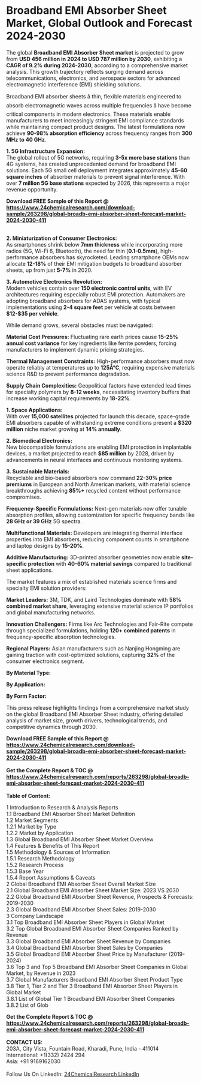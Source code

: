 <h1>Broadband EMI Absorber Sheet Market, Global Outlook and Forecast 2024-2030</h1><p>The global <strong>Broadband EMI Absorber Sheet market</strong> is projected to grow from <strong>USD 456 million in 2024 to USD 787 million by 2030</strong>, exhibiting a <strong>CAGR of 9.2% during 2024-2030</strong>, according to a comprehensive market analysis. This growth trajectory reflects surging demand across telecommunications, electronics, and aerospace sectors for advanced electromagnetic interference (EMI) shielding solutions.</p><p>Broadband EMI absorber sheets â thin, flexible materials engineered to absorb electromagnetic waves across multiple frequencies â have become critical components in modern electronics. These materials enable manufacturers to meet increasingly stringent EMI compliance standards while maintaining compact product designs. The latest formulations now achieve <strong>90-98% absorption efficiency</strong> across frequency ranges from <strong>300 MHz to 40 GHz</strong>.</p><p><strong>1. 5G Infrastructure Expansion:</strong><br>
The global rollout of 5G networks, requiring <strong>3-5x more base stations</strong> than 4G systems, has created unprecedented demand for broadband EMI solutions. Each 5G small cell deployment integrates approximately <strong>45-60 square inches</strong> of absorber materials to prevent signal interference. With over <strong>7 million 5G base stations</strong> expected by 2026, this represents a major revenue opportunity.</p><div><b>Download FREE Sample of this Report @ 
            <a href="https://www.24chemicalresearch.com/download-sample/263298/global-broadb-emi-absorber-sheet-forecast-market-2024-2030-411">
            https://www.24chemicalresearch.com/download-sample/263298/global-broadb-emi-absorber-sheet-forecast-market-2024-2030-411</a></b></div><br><p><strong>2. Miniaturization of Consumer Electronics:</strong><br>
As smartphones shrink below <strong>7mm thickness</strong> while incorporating more radios (5G, Wi-Fi 6, Bluetooth), the need for thin (<strong>0.1-0.5mm</strong>), high-performance absorbers has skyrocketed. Leading smartphone OEMs now allocate <strong>12-18%</strong> of their EMI mitigation budgets to broadband absorber sheets, up from just <strong>5-7%</strong> in 2020.</p><p><strong>3. Automotive Electronics Revolution:</strong><br>
Modern vehicles contain over <strong>150 electronic control units</strong>, with EV architectures requiring especially robust EMI protection. Automakers are adopting broadband absorbers for ADAS systems, with typical implementations using <strong>2-4 square feet</strong> per vehicle at costs between <strong>$12-$35 per vehicle</strong>.</p><p>While demand grows, several obstacles must be navigated:</p><p><strong>Material Cost Pressures:</strong> Fluctuating rare earth prices cause <strong>15-25% annual cost variance</strong> for key ingredients like ferrite powders, forcing manufacturers to implement dynamic pricing strategies.</p><p><strong>Thermal Management Constraints:</strong> High-performance absorbers must now operate reliably at temperatures up to <strong>125Â°C</strong>, requiring expensive materials science R&amp;D to prevent performance degradation.</p><p><strong>Supply Chain Complexities:</strong> Geopolitical factors have extended lead times for specialty polymers by <strong>8-12 weeks</strong>, necessitating inventory buffers that increase working capital requirements by <strong>18-22%</strong>.</p><p><strong>1. Space Applications:</strong><br>
With over <strong>15,000 satellites</strong> projected for launch this decade, space-grade EMI absorbers capable of withstanding extreme conditions present a <strong>$320 million</strong> niche market growing at <strong>14% annually</strong>.</p><p><strong>2. Biomedical Electronics:</strong><br>
New biocompatible formulations are enabling EMI protection in implantable devices, a market projected to reach <strong>$85 million</strong> by 2028, driven by advancements in neural interfaces and continuous monitoring systems.</p><p><strong>3. Sustainable Materials:</strong><br>
Recyclable and bio-based absorbers now command <strong>22-30% price premiums</strong> in European and North American markets, with material science breakthroughs achieving <strong>85%+</strong> recycled content without performance compromises.</p><p><strong>Frequency-Specific Formulations:</strong> Next-gen materials now offer tunable absorption profiles, allowing customization for specific frequency bands like <strong>28 GHz or 39 GHz</strong> 5G spectra.</p><p><strong>Multifunctional Materials:</strong> Developers are integrating thermal interface properties into EMI absorbers, reducing component counts in smartphone and laptop designs by <strong>15-20%</strong>.</p><p><strong>Additive Manufacturing:</strong> 3D-printed absorber geometries now enable <strong>site-specific protection</strong> with <strong>40-60% material savings</strong> compared to traditional sheet applications.</p><p>The market features a mix of established materials science firms and specialty EMI solution providers:</p><p><strong>Market Leaders:</strong> 3M, TDK, and Laird Technologies dominate with <strong>58% combined market share</strong>, leveraging extensive material science IP portfolios and global manufacturing networks.</p><p><strong>Innovation Challengers:</strong> Firms like Arc Technologies and Fair-Rite compete through specialized formulations, holding <strong>120+ combined patents</strong> in frequency-specific absorption technologies.</p><p><strong>Regional Players:</strong> Asian manufacturers such as Nanjing Hongming are gaining traction with cost-optimized solutions, capturing <strong>32%</strong> of the consumer electronics segment.</p><p><strong>By Material Type:</strong></p><p><strong>By Application:</strong></p><p><strong>By Form Factor:</strong></p><p>This press release highlights findings from a comprehensive market study on the global Broadband EMI Absorber Sheet industry, offering detailed analysis of market size, growth drivers, technological trends, and competitive dynamics through 2030.</p><div><b>Download FREE Sample of this Report @ 
            <a href="https://www.24chemicalresearch.com/download-sample/263298/global-broadb-emi-absorber-sheet-forecast-market-2024-2030-411">
            https://www.24chemicalresearch.com/download-sample/263298/global-broadb-emi-absorber-sheet-forecast-market-2024-2030-411</a></b></div><br><div><b>Get the Complete Report & TOC @ 
            <a href="https://www.24chemicalresearch.com/reports/263298/global-broadb-emi-absorber-sheet-forecast-market-2024-2030-411">
            https://www.24chemicalresearch.com/reports/263298/global-broadb-emi-absorber-sheet-forecast-market-2024-2030-411</a></b></div><br>
            <b>Table of Content:</b><p>1 Introduction to Research & Analysis Reports<br />
    1.1 Broadband EMI Absorber Sheet Market Definition<br />
    1.2 Market Segments<br />
        1.2.1 Market by Type<br />
        1.2.2 Market by Application<br />
    1.3 Global Broadband EMI Absorber Sheet Market Overview<br />
    1.4 Features & Benefits of This Report<br />
    1.5 Methodology & Sources of Information<br />
        1.5.1 Research Methodology<br />
        1.5.2 Research Process<br />
        1.5.3 Base Year<br />
        1.5.4 Report Assumptions & Caveats<br />
2 Global Broadband EMI Absorber Sheet Overall Market Size<br />
    2.1 Global Broadband EMI Absorber Sheet Market Size: 2023 VS 2030<br />
    2.2 Global Broadband EMI Absorber Sheet Revenue, Prospects & Forecasts: 2019-2030<br />
    2.3 Global Broadband EMI Absorber Sheet Sales: 2019-2030<br />
3 Company Landscape<br />
    3.1 Top Broadband EMI Absorber Sheet Players in Global Market<br />
    3.2 Top Global Broadband EMI Absorber Sheet Companies Ranked by Revenue<br />
    3.3 Global Broadband EMI Absorber Sheet Revenue by Companies<br />
    3.4 Global Broadband EMI Absorber Sheet Sales by Companies<br />
    3.5 Global Broadband EMI Absorber Sheet Price by Manufacturer (2019-2024)<br />
    3.6 Top 3 and Top 5 Broadband EMI Absorber Sheet Companies in Global Market, by Revenue in 2023<br />
    3.7 Global Manufacturers Broadband EMI Absorber Sheet Product Type<br />
    3.8 Tier 1, Tier 2 and Tier 3 Broadband EMI Absorber Sheet Players in Global Market<br />
        3.8.1 List of Global Tier 1 Broadband EMI Absorber Sheet Companies<br />
        3.8.2 List of Glob</p><div><b>Get the Complete Report & TOC @ 
            <a href="https://www.24chemicalresearch.com/reports/263298/global-broadb-emi-absorber-sheet-forecast-market-2024-2030-411">
            https://www.24chemicalresearch.com/reports/263298/global-broadb-emi-absorber-sheet-forecast-market-2024-2030-411</a></b></div><br><b>CONTACT US:</b><br>
            203A, City Vista, Fountain Road, Kharadi, Pune, India - 411014<br>
            International: +1(332) 2424 294<br>
            Asia: +91 9169162030 <br><br>
            Follow Us On LinkedIn: <a href="https://www.linkedin.com/company/24chemicalresearch/">24ChemicalResearch LinkedIn</a>